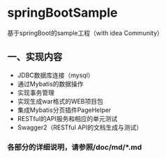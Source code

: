 # springBootSample
基于springBoot的sample工程（with idea Community）

## 一、实现内容
- JDBC数据库连接（mysql）
- 通过Mybatis的数据操作
- 实现事务管理
- 实现生成war格式的WEB项目包
- 集成Mybatis分页插件PageHelper
- RESTful的API服务和相应的单元测试
- Swagger2（RESTful API的文档生成与测试）
### 各部分的详细说明，请参照/doc/md/*.md
